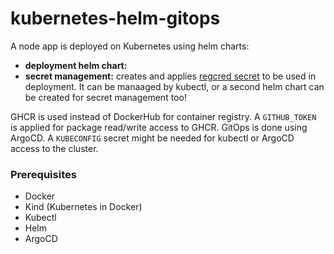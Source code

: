 # kubernetes-helm-gitops
A node app is deployed on Kubernetes using helm charts:
- **deployment helm chart:** 
- **secret management:** creates and applies [regcred secret](https://kubernetes.io/docs/tasks/configure-pod-container/pull-image-private-registry/) to be used in deployment. It can be manaaged by kubectl, or a second helm chart can be created for secret management too! 

GHCR is used instead of DockerHub for container registry. A `GITHUB_TOKEN` is applied for package read/write access to GHCR.
GitOps is done using ArgoCD. A `KUBECONFIG` secret might be needed for kubectl or ArgoCD access to the cluster.

### Prerequisites

- Docker
- Kind (Kubernetes in Docker)
- Kubectl
- Helm
- ArgoCD
